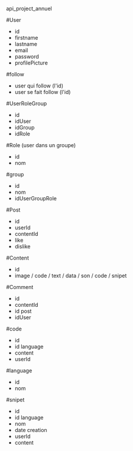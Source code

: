 api_project_annuel


#User
- id
- firstname
- lastname
- email
- password
- profilePicture

#follow
- user qui follow (l'id)
- user se fait follow (l'id)

#UserRoleGroup
- id
- idUser
- idGroup
- idRole

#Role (user dans un groupe)
- id
- nom

#group
- id
- nom
- idUserGroupRole


#Post
- id
- userId
- contentId 
- like
- dislike
	
#Content
- id
- image / code / text / data / son / code / snipet 

#Comment
- id
- contentId
- id post
- idUser

#code
- id
- id language
- content
- userId

#language
- id
- nom


#snipet
- id
- id language
- nom
- date creation
- userId
- content
